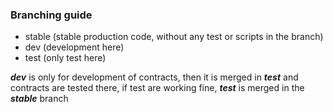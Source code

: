 ### Branching guide

- stable (stable production code, without any test or scripts in the branch)
- dev (development here)
- test (only test here)

**_dev_** is only for development of contracts, then it is merged in **_test_** and contracts are tested there, if test are working fine, **_test_** is merged in the **_stable_** branch
